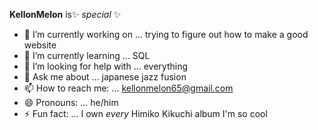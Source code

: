 


**KellonMelon** is✨ _special_ ✨


- 🔭 I’m currently working on ... trying to figure out how to make a good website
- 🌱 I’m currently learning ... SQL
- 🤔 I’m looking for help with ... everything
- 💬 Ask me about ... japanese jazz fusion
- 📫 How to reach me: ... kellonmelon65@gmail.com
- 😄 Pronouns: ... he/him
- ⚡ Fun fact: ... I own _every_ Himiko Kikuchi album I'm so cool

